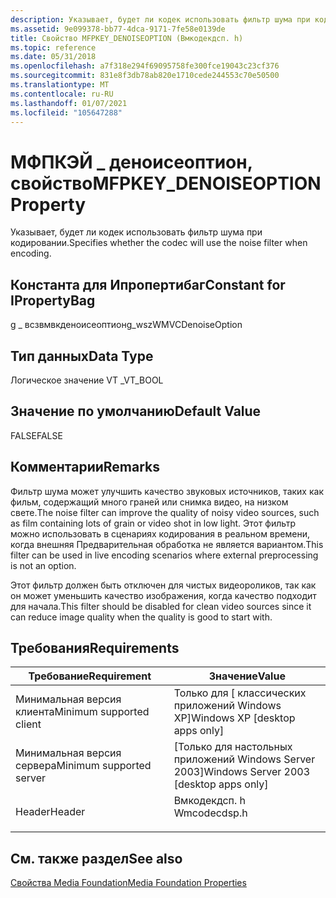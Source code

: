 ```yaml
---
description: Указывает, будет ли кодек использовать фильтр шума при кодировании.
ms.assetid: 9e099378-bb77-4dca-9171-7fe58e0139de
title: Свойство MFPKEY_DENOISEOPTION (Вмкодекдсп. h)
ms.topic: reference
ms.date: 05/31/2018
ms.openlocfilehash: a7f318e294f69095758fe300fce19043c23cf376
ms.sourcegitcommit: 831e8f3db78ab820e1710cede244553c70e50500
ms.translationtype: MT
ms.contentlocale: ru-RU
ms.lasthandoff: 01/07/2021
ms.locfileid: "105647288"
---
```

# <a name="mfpkey_denoiseoption-property"></a><span data-ttu-id="52e09-103">МФПКЭЙ \_ деноисеоптион, свойство</span><span class="sxs-lookup"><span data-stu-id="52e09-103">MFPKEY\_DENOISEOPTION Property</span></span>

<span data-ttu-id="52e09-104">Указывает, будет ли кодек использовать фильтр шума при кодировании.</span><span class="sxs-lookup"><span data-stu-id="52e09-104">Specifies whether the codec will use the noise filter when encoding.</span></span>

## <a name="constant-for-ipropertybag"></a><span data-ttu-id="52e09-105">Константа для Ипропертибаг</span><span class="sxs-lookup"><span data-stu-id="52e09-105">Constant for IPropertyBag</span></span>

<span data-ttu-id="52e09-106">g \_ всзвмвкденоисеоптион</span><span class="sxs-lookup"><span data-stu-id="52e09-106">g\_wszWMVCDenoiseOption</span></span>

## <a name="data-type"></a><span data-ttu-id="52e09-107">Тип данных</span><span class="sxs-lookup"><span data-stu-id="52e09-107">Data Type</span></span>

<span data-ttu-id="52e09-108">Логическое значение VT \_</span><span class="sxs-lookup"><span data-stu-id="52e09-108">VT\_BOOL</span></span>

## <a name="default-value"></a><span data-ttu-id="52e09-109">Значение по умолчанию</span><span class="sxs-lookup"><span data-stu-id="52e09-109">Default Value</span></span>

<span data-ttu-id="52e09-110">FALSE</span><span class="sxs-lookup"><span data-stu-id="52e09-110">FALSE</span></span>

## <a name="remarks"></a><span data-ttu-id="52e09-111">Комментарии</span><span class="sxs-lookup"><span data-stu-id="52e09-111">Remarks</span></span>

<span data-ttu-id="52e09-112">Фильтр шума может улучшить качество звуковых источников, таких как фильм, содержащий много граней или снимка видео, на низком свете.</span><span class="sxs-lookup"><span data-stu-id="52e09-112">The noise filter can improve the quality of noisy video sources, such as film containing lots of grain or video shot in low light.</span></span> <span data-ttu-id="52e09-113">Этот фильтр можно использовать в сценариях кодирования в реальном времени, когда внешняя Предварительная обработка не является вариантом.</span><span class="sxs-lookup"><span data-stu-id="52e09-113">This filter can be used in live encoding scenarios where external preprocessing is not an option.</span></span>

<span data-ttu-id="52e09-114">Этот фильтр должен быть отключен для чистых видеороликов, так как он может уменьшить качество изображения, когда качество подходит для начала.</span><span class="sxs-lookup"><span data-stu-id="52e09-114">This filter should be disabled for clean video sources since it can reduce image quality when the quality is good to start with.</span></span>

## <a name="requirements"></a><span data-ttu-id="52e09-115">Требования</span><span class="sxs-lookup"><span data-stu-id="52e09-115">Requirements</span></span>



| <span data-ttu-id="52e09-116">Требование</span><span class="sxs-lookup"><span data-stu-id="52e09-116">Requirement</span></span> | <span data-ttu-id="52e09-117">Значение</span><span class="sxs-lookup"><span data-stu-id="52e09-117">Value</span></span> |
|-------------------------------------|-----------------------------------------------------------------------------------------|
| <span data-ttu-id="52e09-118">Минимальная версия клиента</span><span class="sxs-lookup"><span data-stu-id="52e09-118">Minimum supported client</span></span><br/> | <span data-ttu-id="52e09-119">Только для \[ классических приложений Windows XP\]</span><span class="sxs-lookup"><span data-stu-id="52e09-119">Windows XP \[desktop apps only\]</span></span><br/>                                             |
| <span data-ttu-id="52e09-120">Минимальная версия сервера</span><span class="sxs-lookup"><span data-stu-id="52e09-120">Minimum supported server</span></span><br/> | <span data-ttu-id="52e09-121">\[Только для настольных приложений Windows Server 2003\]</span><span class="sxs-lookup"><span data-stu-id="52e09-121">Windows Server 2003 \[desktop apps only\]</span></span><br/>                                    |
| <span data-ttu-id="52e09-122">Header</span><span class="sxs-lookup"><span data-stu-id="52e09-122">Header</span></span><br/>                   | <dl> <span data-ttu-id="52e09-123"><dt>Вмкодекдсп. h</dt></span><span class="sxs-lookup"><span data-stu-id="52e09-123"><dt>Wmcodecdsp.h</dt></span></span> </dl> |



## <a name="see-also"></a><span data-ttu-id="52e09-124">См. также раздел</span><span class="sxs-lookup"><span data-stu-id="52e09-124">See also</span></span>

<dl> <dt>

[<span data-ttu-id="52e09-125">Свойства Media Foundation</span><span class="sxs-lookup"><span data-stu-id="52e09-125">Media Foundation Properties</span></span>](media-foundation-properties.md)
</dt> </dl>

 

 




